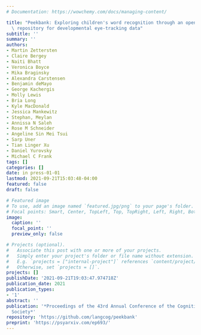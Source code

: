 ```yaml
---
# Documentation: https://wowchemy.com/docs/managing-content/

title: "Peekbank: Exploring children's word recognition through an open, large-scale\
  \ repository for developmental eye-tracking data"
subtitle: ''
summary: ''
authors:
- Martin Zettersten
- Claire Bergey
- Naiti Bhatt
- Veronica Boyce
- Mika Braginsky
- Alexandra Carstensen
- Benjamin deMayo
- George Kachergis
- Molly Lewis
- Bria Long
- Kyle MacDonald
- Jessica Mankewitz
- Stephan, Meylan
- Annissa N Saleh
- Rose M Schneider
- Angeline Sin Mei Tsui
- Sarp Uner
- Tian Linger Xu
- Daniel Yurovsky
- Michael C Frank
tags: []
categories: []
date: in press-01-01
lastmod: 2021-09-21T15:03:48-04:00
featured: false
draft: false

# Featured image
# To use, add an image named `featured.jpg/png` to your page's folder.
# Focal points: Smart, Center, TopLeft, Top, TopRight, Left, Right, BottomLeft, Bottom, BottomRight.
image:
  caption: ''
  focal_point: ''
  preview_only: false

# Projects (optional).
#   Associate this post with one or more of your projects.
#   Simply enter your project's folder or file name without extension.
#   E.g. `projects = ["internal-project"]` references `content/project/deep-learning/index.md`.
#   Otherwise, set `projects = []`.
projects: []
publishDate: '2021-09-21T19:03:47.974718Z'
publication_date: 2021
publication_types:
- '1'
abstract: ''
publication: '*Proceedings of the 43rd Annual Conference of the Cognitive Science
  Society*'
repository: 'https://github.com/langcog/peekbank'
preprint: 'https://psyarxiv.com/ep693/'
---
```

